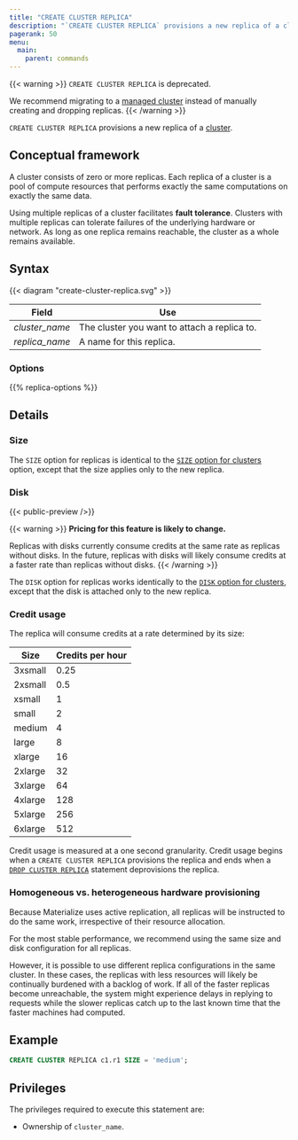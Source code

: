 ```yaml
---
title: "CREATE CLUSTER REPLICA"
description: "`CREATE CLUSTER REPLICA` provisions a new replica of a cluster."
pagerank: 50
menu:
  main:
    parent: commands
---
```


{{< warning >}}
`CREATE CLUSTER REPLICA` is deprecated.

We recommend migrating to a [managed
cluster](/sql/alter-cluster/#converting-unmanaged-to-managed-clusters) instead
of manually creating and dropping replicas.
{{< /warning >}}

`CREATE CLUSTER REPLICA` provisions a new replica of a [cluster](/get-started/key-concepts#clusters).

## Conceptual framework

A cluster consists of zero or more replicas. Each replica of a cluster is a pool
of compute resources that performs exactly the same computations on exactly the
same data.

Using multiple replicas of a cluster facilitates **fault tolerance**. Clusters
with multiple replicas can tolerate failures of the underlying hardware or
network. As long as one replica remains reachable, the cluster as a whole
remains available.

## Syntax

{{< diagram "create-cluster-replica.svg" >}}

Field | Use
------|-----
_cluster_name_ | The cluster you want to attach a replica to.
_replica_name_ | A name for this replica.

### Options

{{% replica-options %}}

## Details

### Size

The `SIZE` option for replicas is identical to the [`SIZE` option for
clusters](/sql/create-cluster/#size) option, except that the size applies only
to the new replica.

### Disk

{{< public-preview />}}

{{< warning >}}
**Pricing for this feature is likely to change.**

Replicas with disks currently consume credits at the same rate as
replicas without disks. In the future, replicas with disks will likely
consume credits at a faster rate than replicas without disks.
{{< /warning >}}

The `DISK` option for replicas works identically to the [`DISK` option for
clusters](/sql/create-cluster/#disk), except that the disk is attached only to
the new replica.

### Credit usage

The replica will consume credits at a rate determined by its size:

Size    | Credits per hour
--------|-----------------
3xsmall | 0.25
2xsmall | 0.5
xsmall  | 1
small   | 2
medium  | 4
large   | 8
xlarge  | 16
2xlarge | 32
3xlarge | 64
4xlarge | 128
5xlarge | 256
6xlarge | 512

Credit usage is measured at a one second granularity. Credit usage begins when a
`CREATE CLUSTER REPLICA` provisions the replica and ends when a [`DROP CLUSTER
REPLICA`] statement deprovisions the replica.

### Homogeneous vs. heterogeneous hardware provisioning

Because Materialize uses active replication, all replicas will be instructed to
do the same work, irrespective of their resource allocation.

For the most stable performance, we recommend using the same size and disk
configuration for all replicas.

However, it is possible to use different replica configurations in the same
cluster. In these cases, the replicas with less resources will likely be
continually burdened with a backlog of work. If all of the faster replicas
become unreachable, the system might experience delays in replying to requests
while the slower replicas catch up to the last known time that the faster
machines had computed.

## Example

```sql
CREATE CLUSTER REPLICA c1.r1 SIZE = 'medium';
```

## Privileges

The privileges required to execute this statement are:

- Ownership of `cluster_name`.

[AWS availability zone ID]: https://docs.aws.amazon.com/ram/latest/userguide/working-with-az-ids.html
[`DROP CLUSTER REPLICA`]: /sql/drop-cluster-replica

